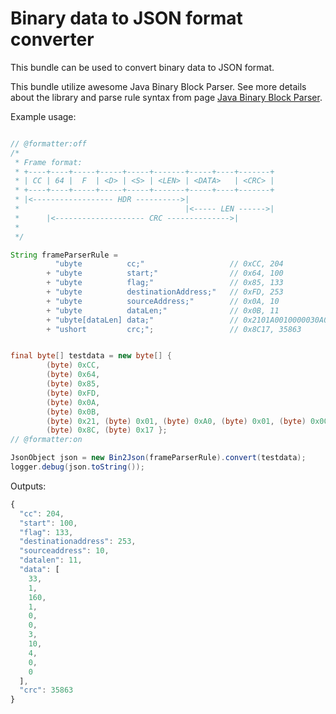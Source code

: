 # Binary data to JSON format converter

This bundle can be used to convert binary data to JSON format.

This bundle utilize awesome Java Binary Block Parser. See more details about the library and parse rule syntax from page [Java Binary Block Parser](https://github.com/raydac/java-binary-block-parser">https://github.com/raydac/java-binary-block-parser).


Example usage:

```java

// @formatter:off
/*
 * Frame format:
 * +----+----+-----+-----+-----+-------+-----+----+-------+
 * | CC | 64 |  F  | <D> | <S> | <LEN> | <DATA>   | <CRC> |
 * +----+----+-----+-----+-----+-------+-----+----+-------+
 * |<------------------ HDR ---------->|
 *                                     |<----- LEN ------>|
 *      |<-------------------- CRC -------------->|
 *
 */

String frameParserRule =
          "ubyte          cc;"                   // 0xCC, 204
        + "ubyte          start;"                // 0x64, 100
        + "ubyte          flag;"                 // 0x85, 133
        + "ubyte          destinationAddress;"   // 0xFD, 253
        + "ubyte          sourceAddress;"        // 0x0A, 10
        + "ubyte          dataLen;"              // 0x0B, 11
        + "ubyte[dataLen] data;"                 // 0x2101A0010000030A040000, 33 1 160 1 0 0 3 10 4 0 0
        + "ushort         crc;";                 // 0x8C17, 35863


final byte[] testdata = new byte[] {
        (byte) 0xCC,
        (byte) 0x64,
        (byte) 0x85,
        (byte) 0xFD,
        (byte) 0x0A,
        (byte) 0x0B,
        (byte) 0x21, (byte) 0x01, (byte) 0xA0, (byte) 0x01, (byte) 0x00, (byte) 0x00, (byte) 0x03, (byte) 0x0A, (byte) 0x04, (byte) 0x00, (byte) 0x00,
        (byte) 0x8C, (byte) 0x17 };
// @formatter:on

JsonObject json = new Bin2Json(frameParserRule).convert(testdata);
logger.debug(json.toString());
```

Outputs:
```javascript
{
  "cc": 204,
  "start": 100,
  "flag": 133,
  "destinationaddress": 253,
  "sourceaddress": 10,
  "datalen": 11,
  "data": [
    33,
    1,
    160,
    1,
    0,
    0,
    3,
    10,
    4,
    0,
    0
  ],
  "crc": 35863
}
```

